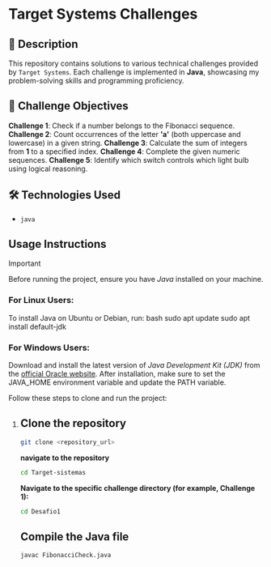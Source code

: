 #  Target Systems Challenges

## 📜 Description
This repository contains solutions to various technical challenges provided by `Target Systems`. Each challenge is implemented in **Java**, showcasing my problem-solving skills and programming proficiency.

## 🎯 Challenge Objectives
**Challenge 1**: Check if a number belongs to the Fibonacci sequence.
**Challenge 2**: Count occurrences of the letter **'a'** (both uppercase and lowercase) in a given string.
**Challenge 3**: Calculate the sum of integers from **1** to a specified index.
**Challenge 4**: Complete the given numeric sequences.
**Challenge 5**: Identify which switch controls which light bulb using logical reasoning.

## 🛠️ Technologies Used
- `java`

##  Usage Instructions

> [!IMPORTANT]
> Before running the project, ensure you have *Java* installed on your machine. 
> 
> ### For Linux Users:
> To install Java on Ubuntu or Debian, run:
> bash
> sudo apt update
> sudo apt install default-jdk
> 
> 
> ### For Windows Users:
> Download and install the latest version of *Java Development Kit (JDK)* from the [official Oracle website](https://www.oracle.com/java/technologies/javase-jdk11-downloads.html). 
> After installation, make sure to set the JAVA_HOME environment variable and update the PATH variable.
> 
Follow these steps to clone and run the project:

1. ## Clone the repository
   ```bash
   git clone <repository_url>
   ```
   **navigate to the repository**
   ```bash
   cd Target-sistemas
   ```
   **Navigate to the specific challenge directory (for example, Challenge 1):**
   ```bash
   cd Desafio1
   ```
   ## Compile the Java file
    ```bash
   javac FibonacciCheck.java
